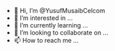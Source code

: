 - 👋 Hi, I’m @YusufMusaibCelcom
- 👀 I’m interested in ...
- 🌱 I’m currently learning ...
- 💞️ I’m looking to collaborate on ...
- 📫 How to reach me ...

<!---
YusufMusaibCelcom/YusufMusaibCelcom is a ✨ special ✨ repository because its `README.md` (this file) appears on your GitHub profile.
You can click the Preview link to take a look at your changes.
--->
